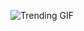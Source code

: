 
<!-- GIF_SECTION -->
![Trending GIF](https://media3.giphy.com/media/v1.Y2lkPThiYjIxNzcyMHF5OHo3cDJ5cDR4a3o5eHJwMzMydGhxcG81cWF4NWt5amNzNW9qYyZlcD12MV9naWZzX3NlYXJjaCZjdD1n/3oKIPnAiaMCws8nOsE/giphy.gif)
<!-- END_GIF_SECTION -->

